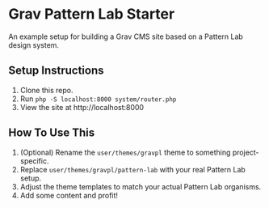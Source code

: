 # Grav Pattern Lab Starter
An example setup for building a Grav CMS site based on a Pattern Lab design system.

## Setup Instructions

1. Clone this repo.
2. Run `php -S localhost:8000 system/router.php`
3. View the site at http://localhost:8000

## How To Use This

1. (Optional) Rename the `user/themes/gravpl` theme to something project-specific.
2. Replace `user/themes/gravpl/pattern-lab` with your real Pattern Lab setup.
3. Adjust the theme templates to match your actual Pattern Lab organisms.
4. Add some content and profit!
